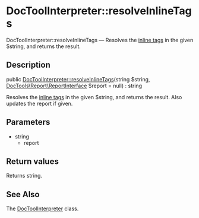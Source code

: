 DocToolInterpreter::resolveInlineTags
================

DocToolInterpreter::resolveInlineTags — Resolves the [inline tags](https://github.com/lingtalfi/DocTools/blob/master/doc/pages/doctool-markup-languages.md#inline-functions) in the given $string, and returns the result.

Description
---------------


public [DocToolInterpreter::resolveInlineTags](https://github.com/lingtalfi/DocTools/blob/master/doc/api/DocTools/Interpreter/DocToolInterpreter/resolveInlineTags.md)(string $string, [DocTools\Report\ReportInterface](https://github.com/lingtalfi/DocTools/blob/master/doc/api/DocTools/Report/ReportInterface.md) $report = null) : string




Resolves the [inline tags](https://github.com/lingtalfi/DocTools/blob/master/doc/pages/doctool-markup-languages.md#inline-functions) in the given $string, and returns the result.
Also updates the report if given.




Parameters
--------------

- string
    - report
    

Return values
----------------

Returns string.









See Also
-----------

The [DocToolInterpreter](https://github.com/lingtalfi/DocTools/blob/master/doc/api/DocTools/Interpreter/DocToolInterpreter.md) class.
